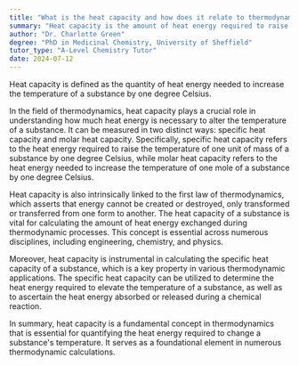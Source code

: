 ```yaml
---
title: "What is the heat capacity and how does it relate to thermodynamics?"
summary: "Heat capacity is the amount of heat energy required to raise the temperature of a substance by one degree Celsius."
author: "Dr. Charlotte Green"
degree: "PhD in Medicinal Chemistry, University of Sheffield"
tutor_type: "A-Level Chemistry Tutor"
date: 2024-07-12
---
```


Heat capacity is defined as the quantity of heat energy needed to increase the temperature of a substance by one degree Celsius.

In the field of thermodynamics, heat capacity plays a crucial role in understanding how much heat energy is necessary to alter the temperature of a substance. It can be measured in two distinct ways: specific heat capacity and molar heat capacity. Specifically, specific heat capacity refers to the heat energy required to raise the temperature of one unit of mass of a substance by one degree Celsius, while molar heat capacity refers to the heat energy needed to increase the temperature of one mole of a substance by one degree Celsius.

Heat capacity is also intrinsically linked to the first law of thermodynamics, which asserts that energy cannot be created or destroyed, only transformed or transferred from one form to another. The heat capacity of a substance is vital for calculating the amount of heat energy exchanged during thermodynamic processes. This concept is essential across numerous disciplines, including engineering, chemistry, and physics.

Moreover, heat capacity is instrumental in calculating the specific heat capacity of a substance, which is a key property in various thermodynamic applications. The specific heat capacity can be utilized to determine the heat energy required to elevate the temperature of a substance, as well as to ascertain the heat energy absorbed or released during a chemical reaction.

In summary, heat capacity is a fundamental concept in thermodynamics that is essential for quantifying the heat energy required to change a substance's temperature. It serves as a foundational element in numerous thermodynamic calculations.
    